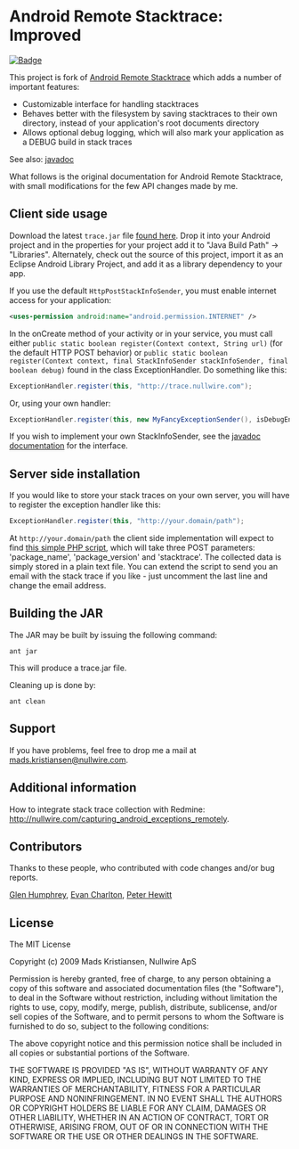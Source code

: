 Android Remote Stacktrace: Improved
===================================
[![Badge](http://www.libtastic.com/static/osbadges/118.png)](http://www.libtastic.com/technology/118/)

This project is fork of [Android Remote Stacktrace][1] which adds a number of important features:

 * Customizable interface for handling stacktraces
 * Behaves better with the filesystem by saving stacktraces to their own directory, instead of your application's root documents directory
 * Allows optional debug logging, which will also mark your application as a DEBUG build in stack traces

See also: [javadoc](http://pretz.github.com/improved-android-remote-stacktrace/javadoc/)

What follows is the original documentation for Android Remote Stacktrace, with small modifications for the few API changes made by me.

## Client side usage

Download the latest `trace.jar` file [found here](https://github.com/downloads/Pretz/improved-android-remote-stacktrace/trace.jar). Drop it into your Android project and in the properties for your project add it to "Java Build Path" -> "Libraries". Alternately, check out the source of this project, import it as an Eclipse Android Library Project, and add it as a library dependency to your app.

If you use the default `HttpPostStackInfoSender`, you must enable internet access for your application:

```xml
<uses-permission android:name="android.permission.INTERNET" />
```

In the onCreate method of your activity or in your service, you must call either `public static boolean register(Context context, String url)` (for the default HTTP POST behavior) or `public static boolean register(Context context, final StackInfoSender stackInfoSender, final boolean debug)` found in the class ExceptionHandler. Do something like this:

```java
ExceptionHandler.register(this, "http://trace.nullwire.com");
```

Or, using your own handler:

```java
ExceptionHandler.register(this, new MyFancyExceptionSender(), isDebugEnabled);
```

If you wish to implement your own StackInfoSender, see the [javadoc documentation](http://pretz.github.com/improved-android-remote-stacktrace/javadoc/index.html?com/nullwire/trace/StackInfoSender.html) for the interface.

## Server side installation

If you would like to store your stack traces on your own server, you will have to register the exception handler like this:

```java
ExceptionHandler.register(this, "http://your.domain/path"); 
```

At `http://your.domain/path` the client side implementation will expect to find [this simple PHP script](https://github.com/Pretz/improved-android-remote-stacktrace/blob/master/server/collect/server.php), which will take three POST parameters: 'package_name', 'package_version' and 'stacktrace'. The collected data is simply stored in a plain text file. You can extend the script to send you an email with the stack trace if you like - just uncomment the last line and change the email address.

## Building the JAR

The JAR may be built by issuing the following command:

    ant jar

This will produce a trace.jar file.

Cleaning up is done by:

    ant clean
    
## Support

If you have problems, feel free to drop me a mail at mads.kristiansen@nullwire.com.

## Additional information

How to integrate stack trace collection with Redmine: http://nullwire.com/capturing_android_exceptions_remotely.

## Contributors

Thanks to these people, who contributed with code changes and/or bug reports.

[Glen Humphrey](http://glendonhumphrey.com/), [Evan Charlton](http://evancharlton.com/), [Peter Hewitt](http://dweebos.com/)

## License


The MIT License

Copyright (c) 2009 Mads Kristiansen, Nullwire ApS

Permission is hereby granted, free of charge, to any person obtaining a copy of this software and associated documentation files (the "Software"), to deal in the Software without restriction, including without limitation the rights to use, copy, modify, merge, publish, distribute, sublicense, and/or sell copies of the Software, and to permit persons to whom the Software is furnished to do so, subject to the following conditions:

The above copyright notice and this permission notice shall be included in all copies or substantial portions of the Software.

THE SOFTWARE IS PROVIDED "AS IS", WITHOUT WARRANTY OF ANY KIND, EXPRESS OR IMPLIED, INCLUDING BUT NOT LIMITED TO THE WARRANTIES OF MERCHANTABILITY, FITNESS FOR A PARTICULAR PURPOSE AND NONINFRINGEMENT. IN NO EVENT SHALL THE AUTHORS OR COPYRIGHT HOLDERS BE LIABLE FOR ANY CLAIM, DAMAGES OR OTHER LIABILITY, WHETHER IN AN ACTION OF CONTRACT, TORT OR OTHERWISE, ARISING FROM, OUT OF OR IN CONNECTION WITH THE SOFTWARE OR THE USE OR OTHER DEALINGS IN THE SOFTWARE.


[1]: http://code.google.com/p/android-remote-stacktrace
